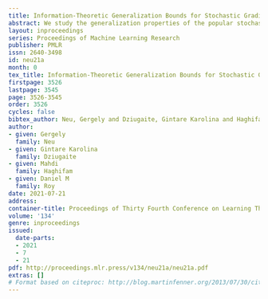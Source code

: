 ```yaml
---
title: Information-Theoretic Generalization Bounds for Stochastic Gradient Descent
abstract: We study the generalization properties of the popular stochastic optimization method known as  stochastic gradient descent (SGD) for optimizing general non-convex loss functions. Our main contribution is providing upper bounds on the generalization error that depend on local statistics of the stochastic gradients evaluated along the path of iterates calculated by SGD. The key factors our bounds depend on are the variance of the gradients (with respect to the data distribution) and the local smoothness of the objective function along the SGD path, and the sensitivity of the loss function to perturbations to the final output. Our key technical tool is combining the information-theoretic generalization bounds previously used for analyzing randomized variants of SGD with a perturbation analysis of the iterates.
layout: inproceedings
series: Proceedings of Machine Learning Research
publisher: PMLR
issn: 2640-3498
id: neu21a
month: 0
tex_title: Information-Theoretic Generalization Bounds for Stochastic Gradient Descent
firstpage: 3526
lastpage: 3545
page: 3526-3545
order: 3526
cycles: false
bibtex_author: Neu, Gergely and Dziugaite, Gintare Karolina and Haghifam, Mahdi and Roy, Daniel M.
author:
- given: Gergely
  family: Neu
- given: Gintare Karolina
  family: Dziugaite
- given: Mahdi
  family: Haghifam
- given: Daniel M
  family: Roy
date: 2021-07-21
address:
container-title: Proceedings of Thirty Fourth Conference on Learning Theory
volume: '134'
genre: inproceedings
issued:
  date-parts:
  - 2021
  - 7
  - 21
pdf: http://proceedings.mlr.press/v134/neu21a/neu21a.pdf
extras: []
# Format based on citeproc: http://blog.martinfenner.org/2013/07/30/citeproc-yaml-for-bibliographies/
---
```

